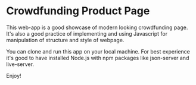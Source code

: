 # Crowdfunding Product Page

This web-app is a good showcase of modern looking crowdfunding page. 
It's also a good practice of implementing and using Javascript for manipulation of structure and style of webpage.

You can clone and run this app on your local machine. For best experience it's good to have installed  Node.js with npm packages like json-server and live-server.

Enjoy!
